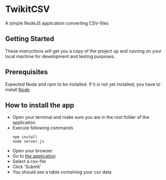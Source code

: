 # TwikitCSV
A simple NodeJS application converting CSV-files

## Getting Started
These instructions will get you a copy of the project up and running on your local machine for development and testing purposes. 

## Prerequisites
Expected Node and npm to be installed. If it is not yet installed, you have to install [Node](https://nodejs.org/en/)

## How to install the app
- Open your terminal and make sure you are in the root folder of the application
- Execute following commands
	```
	npm install
	node server.js
	```
- Open your browser
- Go to [the application](http://localhost:8080)
- Select a csv-file
- Click 'Submit'
- You should see a table containing your csv data
